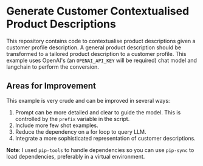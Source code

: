 # Generate Customer Contextualised Product Descriptions

This repository contains code to contextualise product descriptions given a customer profile description. A general product description should be transformed to a tailored product description to a customer profile. This example uses OpenAI's (an `OPENAI_API_KEY` will be required) chat model and langchain to perform the conversion.

## Areas for Improvement

This example is very crude and can be improved in several ways:

1. Prompt can be more detailed and clear to guide the model. This is controlled by the `prefix` variable in the script.
2. Include more few shot examples.
3. Reduce the dependency on a for loop to query LLM.
4. Integrate a more sophisticated representation of customer descriptions.

**Note**: I used `pip-tools` to handle dependencies so you can use `pip-sync` to load dependencies, preferably in a virtual environment.
